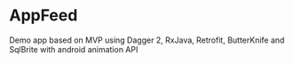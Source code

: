 # AppFeed
Demo app based on MVP using Dagger 2, RxJava, Retrofit, ButterKnife and SqlBrite with android animation API 
